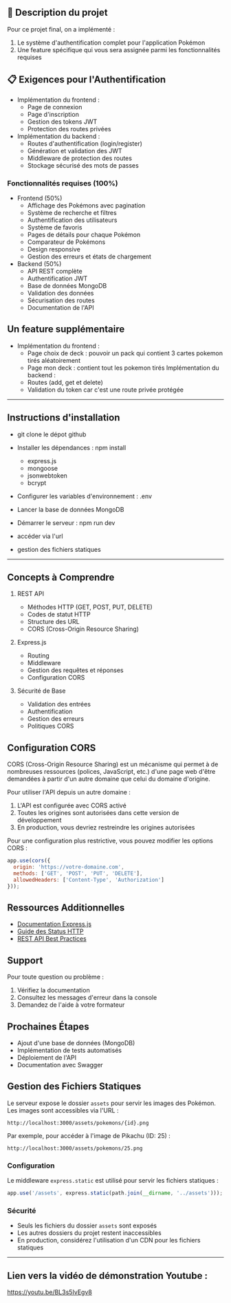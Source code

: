 ## 🎯 Description du projet

Pour ce projet final, on a implémenté :

1. Le système d'authentification complet pour l'application Pokémon
2. Une feature spécifique qui vous sera assignée parmi les fonctionnalités requises

## 📋 Exigences pour l'Authentification

- Implémentation du frontend :
    - Page de connexion
    - Page d'inscription
    - Gestion des tokens JWT
    - Protection des routes privées
- Implémentation du backend :
    - Routes d'authentification (login/register)
    - Génération et validation des JWT
    - Middleware de protection des routes
    - Stockage sécurisé des mots de passes

### Fonctionnalités requises (100%)

- Frontend (50%)
    - Affichage des Pokémons avec pagination
    - Système de recherche et filtres
    - Authentification des utilisateurs
    - Système de favoris
    - Pages de détails pour chaque Pokémon
    - Comparateur de Pokémons
    - Design responsive
    - Gestion des erreurs et états de chargement
- Backend (50%)
    - API REST complète
    - Authentification JWT
    - Base de données MongoDB
    - Validation des données
    - Sécurisation des routes
    - Documentation de l'API

## Un feature supplémentaire
- Implémentation du frontend :
   - Page choix de deck : pouvoir un pack qui contient 3 cartes pokemon tirés aléatoirement
   - Page mon deck : contient tout les pokemon tirés
Implémentation du backend :
   - Routes (add, get et delete)
   - Validation du token car c'est une route privée protégée
__________________________________________________________  
## Instructions d'installation

- git clone le dépot github
- Installer les dépendances : npm install
   - express.js
   - mongoose
   - jsonwebtoken
   - bcrypt

- Configurer les variables d'environnement : .env
- Lancer la base de données MongoDB
- Démarrer le serveur : npm run dev
- accéder via l'url
- gestion des fichiers statiques

__________________________________________________________

## Concepts à Comprendre
1. REST API
   - Méthodes HTTP (GET, POST, PUT, DELETE)
   - Codes de statut HTTP
   - Structure des URL
   - CORS (Cross-Origin Resource Sharing)

2. Express.js
   - Routing
   - Middleware
   - Gestion des requêtes et réponses
   - Configuration CORS

3. Sécurité de Base
   - Validation des entrées
   - Authentification
   - Gestion des erreurs
   - Politiques CORS

## Configuration CORS
CORS (Cross-Origin Resource Sharing) est un mécanisme qui permet à de nombreuses ressources (polices, JavaScript, etc.) d'une page web d'être demandées à partir d'un autre domaine que celui du domaine d'origine.

Pour utiliser l'API depuis un autre domaine :
1. L'API est configurée avec CORS activé
2. Toutes les origines sont autorisées dans cette version de développement
3. En production, vous devriez restreindre les origines autorisées

Pour une configuration plus restrictive, vous pouvez modifier les options CORS :

```javascript
app.use(cors({
  origin: 'https://votre-domaine.com',
  methods: ['GET', 'POST', 'PUT', 'DELETE'],
  allowedHeaders: ['Content-Type', 'Authorization']
}));
```

## Ressources Additionnelles
- [Documentation Express.js](https://expressjs.com/fr/)
- [Guide des Status HTTP](https://developer.mozilla.org/fr/docs/Web/HTTP/Status)
- [REST API Best Practices](https://restfulapi.net/)

## Support
Pour toute question ou problème :
1. Vérifiez la documentation
2. Consultez les messages d'erreur dans la console
3. Demandez de l'aide à votre formateur

## Prochaines Étapes
- Ajout d'une base de données (MongoDB)
- Implémentation de tests automatisés
- Déploiement de l'API
- Documentation avec Swagger

## Gestion des Fichiers Statiques
Le serveur expose le dossier `assets` pour servir les images des Pokémon. Les images sont accessibles via l'URL :
```
http://localhost:3000/assets/pokemons/{id}.png
```

Par exemple, pour accéder à l'image de Pikachu (ID: 25) :
```
http://localhost:3000/assets/pokemons/25.png
```

### Configuration
Le middleware `express.static` est utilisé pour servir les fichiers statiques :
```javascript
app.use('/assets', express.static(path.join(__dirname, '../assets')));
```

### Sécurité
- Seuls les fichiers du dossier `assets` sont exposés
- Les autres dossiers du projet restent inaccessibles
- En production, considérez l'utilisation d'un CDN pour les fichiers statiques

__________________________________________________________
## Lien vers la vidéo de démonstration Youtube : 

https://youtu.be/BL3s5IvEgv8